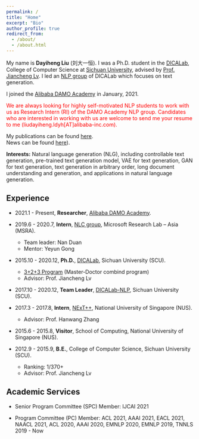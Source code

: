 ```yaml
---
permalink: /
title: "Home"
excerpt: "Bio"
author_profile: true
redirect_from: 
  - /about/
  - /about.html
---
```

My name is **Dayiheng Liu** (刘大一恒). I was a Ph.D. student in the [DICALab](http://dicalab.cn/), College of Computer Science at [Sichuan University](http://www.scu.edu.cn/), advised by [Prof. Jiancheng Lv](https://baike.baidu.com/item/%E5%90%95%E5%BB%BA%E6%88%90/12631172?fr=aladdin). I led an [NLP group](https://github.com/dilab-scu/Research/blob/main/NLP/README.md) of DICALab which focuses on text generation.

I joined the [Alibaba DAMO Academy](https://damo.alibaba.com/labs/language-technology) in January, 2021.

<font color=red>We are always looking for highly self-motivated NLP students to work with us as Research Intern (RI) of the DAMO Academy NLP group. Candidates who are interested in working with us are welcome to send me your resume to me (liudayiheng.ldyh[AT]alibaba-inc.com).</font>

My publications can be found [here](https://dayihengliu.github.io/publications/).  
News can be found [here](https://dayihengliu.github.io/more/)).  

**Interests:** 
Natural language generation (NLG), including controllable text generation, pre-trained text generation model, VAE for text generation, GAN for text generation, text generation in arbitrary order, long document understanding and generation, and applications in natural language generation.

Experience
------
+ 2021.1 - Present, **Researcher**, [Alibaba DAMO Academy](https://damo.alibaba.com/labs/language-technology).
 
+ 2019.6 - 2020.7, **Intern**, [NLC group](https://www.microsoft.com/en-us/research/group/natural-language-computing/), Microsoft Research Lab – Asia (MSRA).
  - Team leader: Nan Duan
  - Mentor: Yeyun Gong

+ 2015.10 - 2020.12, **Ph.D.**, [DICALab](http://dicalab.cn/), Sichuan University (SCU).
  - [3+2+3 Program](http://gs.scu.edu.cn/newDetail.aspx?ID=1784) (Master-Doctor combind program)
  - Advisor: Prof. Jiancheng Lv
  
+ 2017.10 - 2020.12, **Team Leader**, [DICALab-NLP](https://github.com/dilab-scu/Research/blob/main/NLP/README.md), Sichuan University (SCU).

+ 2017.3 - 2017.8, **Intern**, [NExT++](http://www.nextcenter.org/), National University of Singapore (NUS).
  - Advisor: Prof. Hanwang Zhang
  
+ 2015.6 - 2015.8, **Visitor**, School of Computing, National University of Singapore (NUS).
  
+ 2012.9 - 2015.9, **B.E.**, College of Computer Science, Sichuan University (SCU).
  - Ranking: 1/370+
  - Advisor: Prof. Jiancheng Lv
   
Academic Services
------
+ Senior Program Committee (SPC) Member: IJCAI 2021

+ Program Committee (PC) Member: ACL 2021, AAAI 2021, EACL 2021, NAACL 2021, ACL 2020, AAAI 2020, EMNLP 2020, EMNLP 2019, TNNLS 2019 - Now
